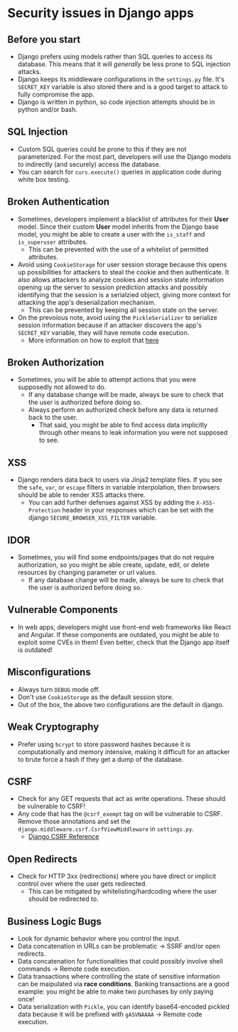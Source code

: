 # Security issues in Django apps

## Before you start

* Django prefers using models rather than SQL queries to access its database. This means that it will *generally* be less prone to SQL injection attacks.
* Django keeps its middleware configurations in the `settings.py` file. It's `SECRET_KEY` variable is also stored there and is a good target to attack to fully compromise the app.
* Django is written in python, so code injection attempts should be in python and/or bash.

## SQL Injection

* Custom SQL queries could be prone to this if they are not parameterized. For the most part, developers will use the Django models to indirectly (and securely) access the database.
* You can search for `curs.execute()` queries in application code during white box testing.

## Broken Authentication

* Sometimes, developers implement a blacklist of attributes for their **User** model.  Since their custom **User** model inherits from the Django base model, you might be able to create a user with the `is_staff` and `is_superuser` attributes. 
    * This can be prevented with the use of a whitelist of permitted attributes.
* Avoid using `CookieStorage` for user session storage because this opens up possibilities for attackers to steal the cookie and then authenticate. It also allows attackers to analyze cookies and session state information opening up the server to session prediction attacks and possibly identifying that the session is a serialzied object, giving more context for attacking the app's deserialization mechanism.
    * This can be prevented by keeping all session state on the server.
* On the prevoious note, avoid using the `PickleSerializer` to serialize session information because if an attacker discovers the app's `SECRET_KEY` variable, they will have remote code execution.
    * More information on how to exploit that [here](https://systemoverlord.com/2014/04/14/plaidctf-2014-reekeeeee/)

## Broken Authorization

* Sometimes, you will be able to attempt actions that you were supposedly not allowed to do.
    * If any database change will be made, always be sure to check that the user is authorized before doing so.
    * Always perform an authorized check before any data is returned back to the user.
        * That said, you might be able to find access data implicitly through other means to leak information you were not supposed to see.

## XSS

* Django renders data back to users via Jinja2 template files. If you see the `safe`, `var`, or `escape` filters in variable interpolation, then browsers should be able to render XSS attacks there.
    * You can add further defenses against XSS by adding the `X-XSS-Protection` header in your responses which can be set with the django `SECURE_BROWSER_XSS_FILTER` variable.

## IDOR

* Sometimes, you will find some endpoints/pages that do not require authorization, so you might be able create, update, edit, or delete resources by changing parameter or url values.
    * If any database change will be made, always be sure to check that the user is authorized before doing so.

## Vulnerable Components

* In web apps, developers might use front-end web frameworks like React and Angular. If these components are outdated, you might be able to exploit some CVEs in them! Even better, check that the Django app itself is outdated!

## Misconfigurations

* Always turn `DEBUG` mode off.
* Don't use `CookieStorage` as the default session store.
* Out of the box, the above two configurations are the default in django.

## Weak Cryptography

* Prefer using `bcrypt` to store password hashes because it is computationally and memory intensive, making it difficult for an attacker to brute force a hash if they get a dump of the database.

## CSRF

* Check for any GET requests that act as write operations. These should be vulnerable to CSRF!
* Any code that has the `@csrf_exempt` tag on will be vulnerable to CSRF. Remove those annotations and set the `django.middleware.csrf.CsrfViewMiddleware` in `settings.py`.
    * [Django CSRF Reference](https://docs.djangoproject.com/en/3.0/ref/csrf/)

## Open Redirects

* Check for HTTP 3xx (redirections) where you have direct or implicit control over where the user gets redirected.
    * This can be mitigated by whitelisting/hardcoding where the user should be redirected to.

## Business Logic Bugs

* Look for dynamic behavior where you control the input.
* Data concatenation in URLs can be problematic -> SSRF and/or open redirects.
* Data concatenation for functionalities that could possibly involve shell commands -> Remote code execution.
* Data transactions where controlling the state of sensitive information can be maipulated via **race conditions**. Banking transactions are a good example: you might be able to make two purchases by only paying once!
* Data serialization with `Pickle`, you can identify base64-encoded pickled data because it will be prefixed with `gASVNAAAA` -> Remote code execution.
